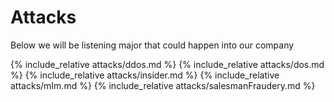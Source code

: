 # Attacks
Below we will be listening major that could happen into our company

{% include_relative attacks/ddos.md %}
{% include_relative attacks/dos.md %}
{% include_relative attacks/insider.md %}
{% include_relative attacks/mIm.md %}
{% include_relative attacks/salesmanFraudery.md %}

